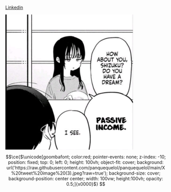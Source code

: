 [Linkedin](https://www.linkedin.com/in/renecaceresdeveloper/)

<img align="center" alt="Rene Caceres standing" src="./img/income.jpeg" width="400"/>

```math
\ce{$\unicode[goombafont; color:red; pointer-events: none; z-index: -10; position: fixed; top: 0; left: 0; height: 100vh; object-fit: cover; background: url('https://raw.githubusercontent.com/panquequelol/panquequelol/main/X%20tweet%20image%20(3).jpeg?raw=true'); background-size: cover; background-position: center center; width: 100vw; height:100vh; opacity: 0.5;]{x0000}$}
